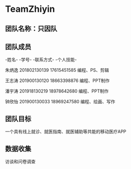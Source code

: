 # TeamZhiyin
 
## 团队名称：只因队


## 团队成员


-姓名-    -学号-         -联系方式-    -个人技能-

朱炳逸	201802130139	17615451585	编程、PS、剪辑

王志涛	201900130120	18663398876	编程、PPT制作

潘宇涛	201918130219	18978642680	编程、PPT制作

钟欣怡	201900130033	18969247580	编程、绘画、写作

 

## 团队目标

一个具有线上就诊、就医指南、就医辅助等共能的移动医疗APP


## 数据收集

访谈和问卷调查

